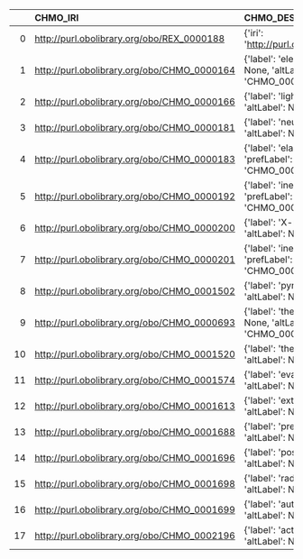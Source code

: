 |    | CHMO_IRI                                    | CHMO_DESC                                                                                              | REX_IRI                                    | REX_DESC                                              |
|---:|:--------------------------------------------|:-------------------------------------------------------------------------------------------------------|:-------------------------------------------|:------------------------------------------------------|
|  0 | http://purl.obolibrary.org/obo/REX_0000188  | {'iri': 'http://purl.obolibrary.org/obo/REX_0000188'}                                                  | http://purl.obolibrary.org/obo/REX_0000188 | {'iri': 'http://purl.obolibrary.org/obo/REX_0000188'} |
|  1 | http://purl.obolibrary.org/obo/CHMO_0000164 | {'label': 'electron scattering', 'prefLabel': None, 'altLabel': None, 'name': 'CHMO_0000164'}          | http://purl.obolibrary.org/obo/REX_0000355 | {'label': 'electron scattering'}                      |
|  2 | http://purl.obolibrary.org/obo/CHMO_0000166 | {'label': 'light scattering', 'prefLabel': None, 'altLabel': None, 'name': 'CHMO_0000166'}             | http://purl.obolibrary.org/obo/REX_0000349 | {'label': 'light scattering'}                         |
|  3 | http://purl.obolibrary.org/obo/CHMO_0000181 | {'label': 'neutron scattering', 'prefLabel': None, 'altLabel': None, 'name': 'CHMO_0000181'}           | http://purl.obolibrary.org/obo/REX_0000354 | {'label': 'neutron scattering'}                       |
|  4 | http://purl.obolibrary.org/obo/CHMO_0000183 | {'label': 'elastic neutron scattering', 'prefLabel': None, 'altLabel': None, 'name': 'CHMO_0000183'}   | http://purl.obolibrary.org/obo/REX_0000359 | {'label': 'elastic neutron scattering'}               |
|  5 | http://purl.obolibrary.org/obo/CHMO_0000192 | {'label': 'inelastic neutron scattering', 'prefLabel': None, 'altLabel': None, 'name': 'CHMO_0000192'} | http://purl.obolibrary.org/obo/REX_0000360 | {'label': 'inelastic neutron scattering'}             |
|  6 | http://purl.obolibrary.org/obo/CHMO_0000200 | {'label': 'X-ray scattering', 'prefLabel': None, 'altLabel': None, 'name': 'CHMO_0000200'}             | http://purl.obolibrary.org/obo/REX_0000361 | {'label': 'X-ray scattering'}                         |
|  7 | http://purl.obolibrary.org/obo/CHMO_0000201 | {'label': 'inelastic X-ray scattering', 'prefLabel': None, 'altLabel': None, 'name': 'CHMO_0000201'}   | http://purl.obolibrary.org/obo/REX_0000363 | {'label': 'inelastic X-ray scattering'}               |
|  8 | http://purl.obolibrary.org/obo/CHMO_0001502 | {'label': 'pyrolysis', 'prefLabel': None, 'altLabel': None, 'name': 'CHMO_0001502'}                    | http://purl.obolibrary.org/obo/REX_0000404 | {'label': 'pyrolysis'}                                |
|  9 | http://purl.obolibrary.org/obo/CHMO_0000693 | {'label': 'thermoluminescence', 'prefLabel': None, 'altLabel': None, 'name': 'CHMO_0000693'}           | http://purl.obolibrary.org/obo/REX_0000299 | {'label': 'thermoluminescence'}                       |
| 10 | http://purl.obolibrary.org/obo/CHMO_0001520 | {'label': 'thermolysis', 'prefLabel': None, 'altLabel': None, 'name': 'CHMO_0001520'}                  | http://purl.obolibrary.org/obo/REX_0000086 | {'label': 'thermolysis'}                              |
| 11 | http://purl.obolibrary.org/obo/CHMO_0001574 | {'label': 'evaporation', 'prefLabel': None, 'altLabel': None, 'name': 'CHMO_0001574'}                  | http://purl.obolibrary.org/obo/REX_0000178 | {'label': 'evaporation'}                              |
| 12 | http://purl.obolibrary.org/obo/CHMO_0001613 | {'label': 'extrusion', 'prefLabel': None, 'altLabel': None, 'name': 'CHMO_0001613'}                    | http://purl.obolibrary.org/obo/REX_0000100 | {'label': 'extrusion'}                                |
| 13 | http://purl.obolibrary.org/obo/CHMO_0001688 | {'label': 'precipitation', 'prefLabel': None, 'altLabel': None, 'name': 'CHMO_0001688'}                | http://purl.obolibrary.org/obo/REX_0000182 | {'label': 'precipitation'}                            |
| 14 | http://purl.obolibrary.org/obo/CHMO_0001696 | {'label': 'postprecipitation', 'prefLabel': None, 'altLabel': None, 'name': 'CHMO_0001696'}            | http://purl.obolibrary.org/obo/REX_0000378 | {'label': 'postprecipitation'}                        |
| 15 | http://purl.obolibrary.org/obo/CHMO_0001698 | {'label': 'radiolysis', 'prefLabel': None, 'altLabel': None, 'name': 'CHMO_0001698'}                   | http://purl.obolibrary.org/obo/REX_0000285 | {'label': 'radiolysis'}                               |
| 16 | http://purl.obolibrary.org/obo/CHMO_0001699 | {'label': 'autoradiolysis', 'prefLabel': None, 'altLabel': None, 'name': 'CHMO_0001699'}               | http://purl.obolibrary.org/obo/REX_0000286 | {'label': 'autoradiolysis'}                           |
| 17 | http://purl.obolibrary.org/obo/CHMO_0002196 | {'label': 'activation', 'prefLabel': None, 'altLabel': None, 'name': 'CHMO_0002196'}                   | http://purl.obolibrary.org/obo/REX_0000221 | {'label': 'activation'}                               |